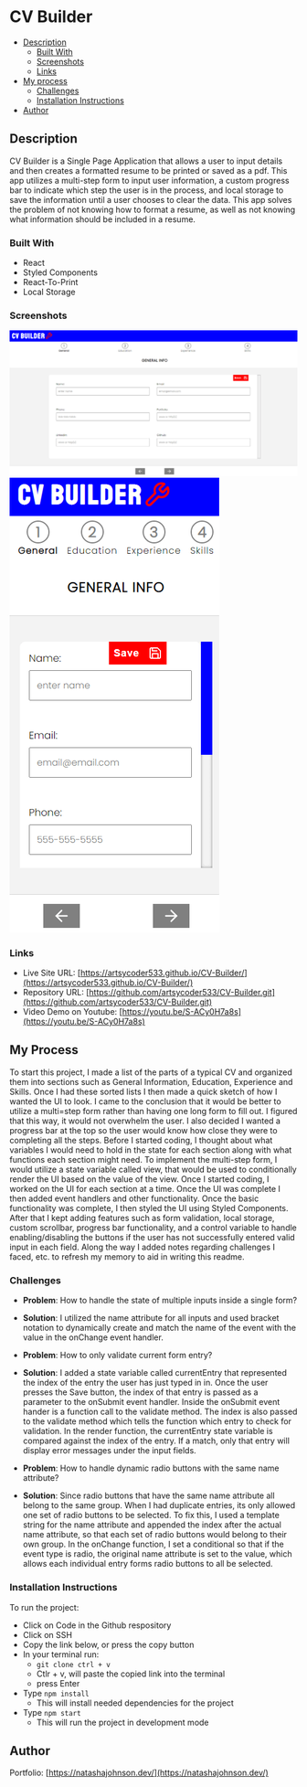 # CV Builder

- [Description](#description)
  - [Built With](#built-with)
  - [Screenshots](#screenshots)
  - [Links](#links)
- [My process](#my-process)
  - [Challenges](#challenges)
  - [Installation Instructions](#installation-instructions)
- [Author](#author)

## Description

CV Builder is a Single Page Application that allows a user to input details and then creates a formatted resume to be printed or saved as a pdf.  This app utilizes a multi-step form to input user information, a custom progress bar to indicate which step the user is in the process, and local storage to save the information until a user chooses to clear the data. This app solves the problem of not knowing how to format a resume, as well as not knowing what information should be included in a resume.

### Built With
- React
- Styled Components
- React-To-Print
- Local Storage

### Screenshots

![Desktop Screenshot](desktop.png)
![Mobile Screenshot](mobile.png)

### Links

- Live Site URL: [https://artsycoder533.github.io/CV-Builder/](https://artsycoder533.github.io/CV-Builder/)
- Repository URL: [https://github.com/artsycoder533/CV-Builder.git](https://github.com/artsycoder533/CV-Builder.git)
- Video Demo on Youtube: [https://youtu.be/S-ACy0H7a8s](https://youtu.be/S-ACy0H7a8s)

## My Process

To start this project, I made a list of the parts of a typical CV and organized them into sections such as General Information, Education, Experience and Skills.  Once I had these sorted lists I then made a quick sketch of how I wanted the UI to look.  I came to the conclusion that it would be better to utilize a multi=step form rather than having one long form to fill out.  I figured that this way, it would not overwhelm the user.  I also decided I wanted a progress bar at the top so the user would know how close they were to completing all the steps.  Before I started coding, I thought about what variables I would need to hold in the state for each section along with what functions each section might need.  To implement the multi-step form, I would utilize a state variable called view, that would be used to conditionally render the UI based on the value of the view.  Once I started coding, I worked on the UI for each section at a time.  Once the UI was complete I then added event handlers and other functionality.  Once the basic functionality was complete, I then styled the UI using Styled Components.  After that I kept adding features such as form validation, local storage, custom scrollbar, progress bar functionality, and a control variable to handle enabling/disabling the buttons if the user has not successfully entered valid input in each field.  Along the way I added notes regarding challenges I faced, etc. to refresh my memory to aid in writing this readme.

### Challenges 

- **Problem**: How to handle the state of multiple inputs inside a single form?
- **Solution**:  I utilized the name attribute for all inputs and used bracket notation to dynamically create and match the name of the event with the value in the onChange event handler.

- **Problem**: How to only validate current form entry?
- **Solution**:  I added a state variable called currentEntry that represented the index of the entry the user has just typed in in.  Once the user presses the Save button, the index of that entry is passed as a parameter to the onSubmit event handler.  Inside the onSubmit event hander is a function call to the validate method.  The index is also passed to the validate method which tells the function which entry to check for validation.  In the render function, the currentEntry state variable is compared against the index of the entry.  If a match, only that entry will display error messages under the input fields.

- **Problem**:  How to handle dynamic radio buttons with the same name attribute?
- **Solution**:  Since radio buttons that have the same name attribute all belong to the same group.  When I had duplicate entries, its only allowed one set of radio buttons to be selected.  To fix this, I used a template string for the name attribute and appended the index after the actual name attribute, so that each set of radio buttons would belong to their own group.  In the onChange function, I set a conditional so that if the event type is radio, the original name attribute is set to the value, which allows each individual entry forms radio buttons to all be selected.


### Installation Instructions
To run the project:

- Click on Code in the Github respository
- Click on SSH
- Copy the link below, or press the copy button
- In your terminal run:
    - `git clone ctrl + v`
    - Ctlr + v, will paste the copied link into the terminal
    - press Enter
- Type `npm install` 
    - This will install needed dependencies for the project
- Type `npm start `
    - This will run the project in development mode

## Author
Portfolio: [https://natashajohnson.dev/](https://natashajohnson.dev/)

